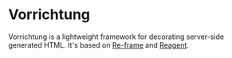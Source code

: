 Vorrichtung
===========

Vorrichtung is a lightweight framework for decorating server-side generated HTML. It's based on
 [Re-frame](https://github.com/Day8/re-frame) and [Reagent](https://github.com/reagent-project/reagent).
